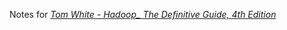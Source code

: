Notes for [*Tom White - Hadoop_ The Definitive Guide, 4th Edition*](https://www.amazon.com/Hadoop-Definitive-Storage-Analysis-Internet/dp/1491901632/)
